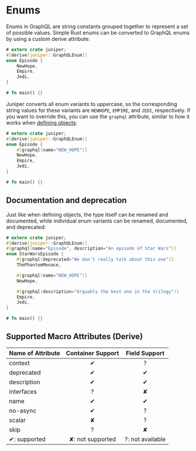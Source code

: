 # Enums

Enums in GraphQL are string constants grouped together to represent a set of possible values. Simple Rust enums can be converted to GraphQL enums by using a custom derive attribute:

```rust
# extern crate juniper;
#[derive(juniper::GraphQLEnum)]
enum Episode {
    NewHope,
    Empire,
    Jedi,
}

# fn main() {}
```

Juniper converts all enum variants to uppercase, so the corresponding string values for these variants are `NEWHOPE`, `EMPIRE`, and `JEDI`, respectively. If you want to override this, you can use the `graphql` attribute, similar to how it works when [defining objects](objects/defining_objects.md):

```rust
# extern crate juniper;
#[derive(juniper::GraphQLEnum)]
enum Episode {
    #[graphql(name="NEW_HOPE")]
    NewHope,
    Empire,
    Jedi,
}

# fn main() {}
```

## Documentation and deprecation

Just like when defining objects, the type itself can be renamed and documented, while individual enum variants can be renamed, documented, and deprecated:

```rust
# extern crate juniper;
#[derive(juniper::GraphQLEnum)]
#[graphql(name="Episode", description="An episode of Star Wars")]
enum StarWarsEpisode {
    #[graphql(deprecated="We don't really talk about this one")]
    ThePhantomMenace,

    #[graphql(name="NEW_HOPE")]
    NewHope,

    #[graphql(description="Arguably the best one in the trilogy")]
    Empire,
    Jedi,
}

# fn main() {}
```

## Supported Macro Attributes (Derive)

| Name of Attribute | Container Support | Field Support    |
|-------------------|:-----------------:|:----------------:|
| context           | ✔                 | ?                |
| deprecated        | ✔                 | ✔                |
| description       | ✔                 | ✔                |
| interfaces        | ?                 | ✘                |
| name              | ✔                 | ✔                |
| no-async           | ✔                 | ?                |
| scalar            | ✘                 | ?                |
| skip              | ?                 | ✘                |
| ✔: supported      | ✘: not supported  | ?: not available |